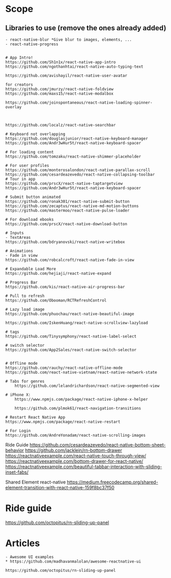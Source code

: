 # Scope
## Libraries to use (remove the ones already added)

	- react-native-blur *Give blur to images, elements, ...
	- react-native-progress


	# App Intro!
	https://github.com/Sh1n1x/react-native-app-intro
	https://github.com/ngothanhtai/react-native-auto-typing-text

	https://github.com/avishayil/react-native-user-avatar

	for creators
	https://github.com/jmurzy/react-native-foldview
	https://github.com/maxs15/react-native-modalbox

	https://github.com/joinspontaneous/react-native-loading-spinner-overlay



	https://github.com/localz/react-native-searchbar

	# Keyboard not overlapping
	https://github.com/douglasjunior/react-native-keyboard-manager
	https://github.com/Andr3wHur5t/react-native-keyboard-spacer

	# For loading content
	https://github.com/tomzaku/react-native-shimmer-placeholder

	# For user profiles
	https://github.com/monterosalondon/react-native-parallax-scroll
	https://github.com/cesardeazevedo/react-native-collapsing-toolbar
	# Tour in app
	https://github.com/prscX/react-native-taptargetview
	https://github.com/Andr3wHur5t/react-native-keyboard-spacer

	# Submit button animated
	https://github.com/ronak301/react-native-submit-button
	https://github.com/zecaptus/react-native-md-motion-buttons
	https://github.com/mastermoo/react-native-pulse-loader

	# For download ebooks
	https://github.com/prscX/react-native-download-button

	# Inputs
	- TextAreas
	https://github.com/bdryanovski/react-native-writebox

	# Animations
	- Fade in view
	https://github.com/robcalcroft/react-native-fade-in-view

	# Expandable Load More
	https://github.com/hejiaji/react-native-expand

	# Progress Bar
	https://github.com/kis/react-native-air-progress-bar

	# Pull to refresh
	https://github.com/Obooman/RCTRefreshControl

	# Lazy load image
	https://github.com/phuochau/react-native-beautiful-image	

	https://github.com/IskenHuang/react-native-scrollview-lazyload

	# tags
	https://github.com/Tinysymphony/react-native-label-select

	# switch selector
	https://github.com/App2Sales/react-native-switch-selector


	# Offline mode
	https://github.com/rauchy/react-native-offline-mode
	https://github.com/react-native-vietnam/react-native-network-state

	# Tabs for genres
		https://github.com/lelandrichardson/react-native-segmented-view

	# iPhone X: 
		https://www.npmjs.com/package/react-native-iphone-x-helper

		https://github.com/plmok61/react-navigation-transitions

	# Restart React Native App
	https://www.npmjs.com/package/react-native-restart

	# For Login
	https://github.com/AndreYonadam/react-native-scrolling-images

Ride Guide
https://github.com/cesardeazevedo/react-native-bottom-sheet-behavior
https://github.com/jacklein/rn-bottom-drawer
https://reactnativeexample.com/react-native-touch-through-view/
https://reactnativeexample.com/bottom-drawer-for-react-native/
https://reactnativeexample.com/beautiful-tabbar-interaction-with-sliding-inset-fabs/


Shared Element react-native 
https://medium.freecodecamp.org/shared-element-transition-with-react-native-159f8bc37f50

# Ride guide
https://github.com/octopitus/rn-sliding-up-panel

# Articles
	- Awesome UI examples
	* https://github.com/madhavanmalolan/awesome-reactnative-ui

	https://github.com/octopitus/rn-sliding-up-panel
